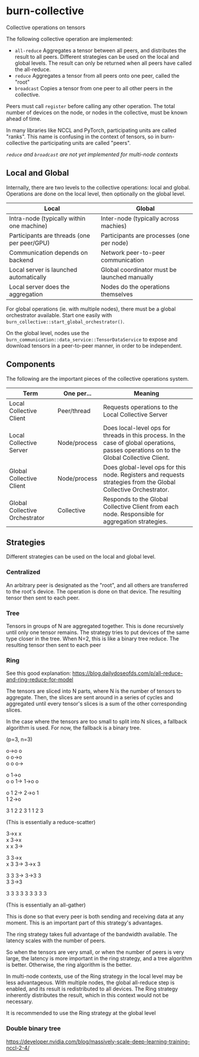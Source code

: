 # burn-collective

Collective operations on tensors

The following collective operation are implemented:

- `all-reduce`
    Aggregates a tensor between all peers, and distributes the result to all peers.
    Different strategies can be used on the local and global levels. The result can only be
    returned when all peers have called the all-reduce.
- `reduce`
    Aggregates a tensor from all peers onto one peer, called the "root"
- `broadcast`
    Copies a tensor from one peer to all other peers in the collective.

Peers must call `register` before calling any other operation.
The total number of devices on the node, or nodes in the collective, must be known ahead of time.

In many libraries like NCCL and PyTorch, participating units are called "ranks".
This name is confusing in the context of tensors, so in burn-collective the participating units
are called "peers".

*`reduce` and `broadcast` are not yet implemented for multi-node contexts*

## Local and Global

Internally, there are two levels to the collective operations: local and global. Operations are done on the local level, then optionally on the global level.

| Local                                      | Global                                        |
|-----------------------------------------------|-----------------------------------------------|
| Intra-node (typically within one machine)     | Inter-node (typically across machies)         |
| Participants are threads (one per peer/GPU) | Participants are processes (one per node)     |
| Communication depends on backend              | Network peer-to-peer communication            |
| Local server is launched automatically      | Global coordinator must be launched manually  |
| Local server does the aggregation          | Nodes do the operations themselves            |

For global operations (ie. with multiple nodes), there must be a global orchestrator available.
Start one easily with `burn_collective::start_global_orchestrator()`.

On the global level, nodes use the `burn_communication::data_service::TensorDataService` to
expose and download tensors in a peer-to-peer manner, in order to be independent.

## Components

The following are the important pieces of the collective operations system.

| Term                           | One per...    | Meaning
|--------------------------------|---------------|----------------------------------------------------------
| Local Collective Client        | Peer/thread | Requests operations to the Local Collective Server
| Local Collective Server        | Node/process  | Does local-level ops for threads in this process. In the case of global operations, passes operations on to the Global Collective Client.
| Global Collective Client       | Node/process  | Does global-level ops for this node. Registers and requests strategies from the Global Collective Orchestrator.
| Global Collective Orchestrator | Collective    | Responds to the Global Collective Client from each node. Responsible for aggregation strategies.

## Strategies

Different strategies can be used on the local and global level.

### Centralized

An arbitrary peer is designated as the "root", and all others are transferred to the root's device.
The operation is done on that device.
The resulting tensor then sent to each peer.

### Tree

Tensors in groups of N are aggregated together. This is done recursively until only one tensor
remains. The strategy tries to put devices of the same type closer in the tree.
When N=2, this is like a binary tree reduce.
The resulting tensor then sent to each peer

### Ring

See this good explanation: <https://blog.dailydoseofds.com/p/all-reduce-and-ring-reduce-for-model>

The tensors are sliced into N parts, where N is the number of tensors to aggregate.
Then, the slices are sent around in a series of cycles and aggregated until every tensor's slices
is a sum of the other corresponding slices.

In the case where the tensors are too small to split into N slices, a fallback algorithm is used.
For now, the fallback is a binary tree.

(p=3, n=3)

o->o  o  
o  o->o  
o  o  o->

o  1->o  
o  o  1->
1->o  o  

o  1  2->
2->o  1  
1  2->o  

3  1  2
2  3  1
1  2  3

(This is essentially a reduce-scatter)

3->x  x  
x  3->x  
x  x  3->

3  3->x  
x  3  3->
3->x  3  

3  3  3->
3->3  3  
3  3->3  

3  3  3
3  3  3
3  3  3

(This is essentially an all-gather)

This is done so that every peer is both sending and receiving data at any moment.
This is an important part of this strategy's advantages.

The ring strategy takes full advantage of the bandwidth available. The latency scales with the
number of peers.

So when the tensors are very small, or when the number of peers is very large, the latency is more
important in the ring strategy, and a tree algorithm is better. Otherwise, the ring algorithm is
the better.

In multi-node contexts, use of the Ring strategy in the local level may be less
advantageous. With multiple nodes, the global all-reduce step is enabled, and its result
is redistributed to all devices.
The Ring strategy inherently distributes the result, which in this context would not be necessary.

It is recommended to use the Ring strategy at the global level

### Double binary tree

<https://developer.nvidia.com/blog/massively-scale-deep-learning-training-nccl-2-4/>
